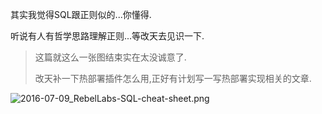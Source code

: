 其实我觉得SQL跟正则似的...你懂得. 

听说有人有哲学思路理解正则...等改天去见识一下.  

> 这篇就这么一张图结束实在太没诚意了. 
> 
> 改天补一下热部署插件怎么用,正好有计划写一写热部署实现相关的文章. 

![2016-07-09_RebelLabs-SQL-cheat-sheet.png](https://o4dyfn0ef.qnssl.com/image/2016-07-09_RebelLabs-SQL-cheat-sheet.png) 




